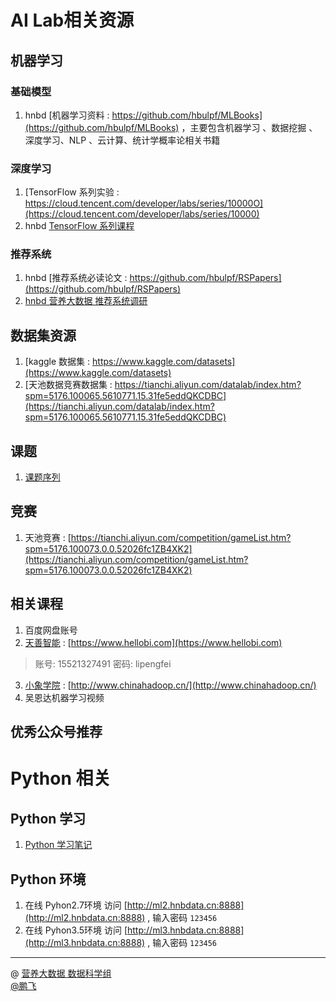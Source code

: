 # AI Lab相关资源

## 机器学习
### 基础模型
1. hnbd [机器学习资料 : https://github.com/hbulpf/MLBooks](https://github.com/hbulpf/MLBooks) ，主要包含机器学习 、数据挖掘 、深度学习、NLP 、云计算、统计学概率论相关书籍

### 深度学习
1. [TensorFlow 系列实验 : https://cloud.tencent.com/developer/labs/series/10000O](https://cloud.tencent.com/developer/labs/series/10000)
1. hnbd [TensorFlow 系列课程](https://github.com/hbulpf/TensorFlow-Course)

### 推荐系统
1. hnbd [推荐系统必读论文 : https://github.com/hbulpf/RSPapers](https://github.com/hbulpf/RSPapers)
2. [hnbd 营养大数据 推荐系统调研](http://git.quietalk.cn/hnbd/data/hnbd_recomment_system)

## 数据集资源
1. [kaggle 数据集 : https://www.kaggle.com/datasets](https://www.kaggle.com/datasets)
2. [天池数据竞赛数据集 : https://tianchi.aliyun.com/datalab/index.htm?spm=5176.100065.5610771.15.31fe5eddQKCDBC](https://tianchi.aliyun.com/datalab/index.htm?spm=5176.100065.5610771.15.31fe5eddQKCDBC)

## 课题
1. [课题序列](./subjects.md)

## 竞赛
1. 天池竞赛 : [https://tianchi.aliyun.com/competition/gameList.htm?spm=5176.100073.0.0.52026fc1ZB4XK2](https://tianchi.aliyun.com/competition/gameList.htm?spm=5176.100073.0.0.52026fc1ZB4XK2)

## 相关课程
1. 百度网盘账号
2. [天善智能](https://www.hellobi.com/) : [https://www.hellobi.com](https://www.hellobi.com)
> 账号: 15521327491  密码: lipengfei
3. [小象学院](http://www.chinahadoop.cn/) : [http://www.chinahadoop.cn/](http://www.chinahadoop.cn/)
4. 吴恩达机器学习视频

## 优秀公众号推荐

# Python 相关
## Python 学习
1. [Python 学习笔记](./python.md)

## Python 环境
1. 在线 Pyhon2.7环境
访问 [http://ml2.hnbdata.cn:8888](http://ml2.hnbdata.cn:8888) , 输入密码 `123456` 
2. 在线 Pyhon3.5环境
访问 [http://ml3.hnbdata.cn:8888](http://ml3.hnbdata.cn:8888) , 输入密码 `123456` 


------------
@  [营养大数据 数据科学组](http://git.quietalk.cn/hnbd/data)      
[@鹏飞](http://git.hnbdata.cn/lipengfei)